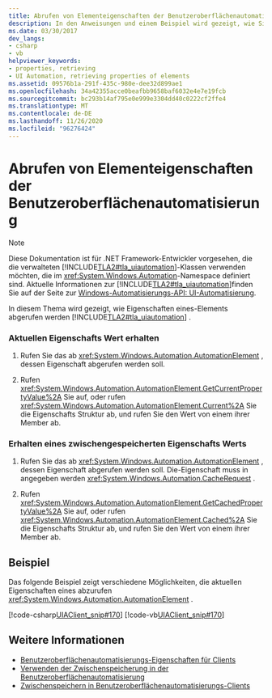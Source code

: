 ```yaml
---
title: Abrufen von Elementeigenschaften der Benutzeroberflächenautomatisierung
description: In den Anweisungen und einem Beispiel wird gezeigt, wie Sie die aktuellen oder zwischengespeicherten Eigenschaften eines Benutzeroberflächenautomatisierungs-Elements abrufen.
ms.date: 03/30/2017
dev_langs:
- csharp
- vb
helpviewer_keywords:
- properties, retrieving
- UI Automation, retrieving properties of elements
ms.assetid: 09576b1a-291f-435c-980e-dee32d899ae1
ms.openlocfilehash: 34a42355acce0beafbb9658baf6032e4e7e19fcb
ms.sourcegitcommit: bc293b14af795e0e999e3304dd40c0222cf2ffe4
ms.translationtype: MT
ms.contentlocale: de-DE
ms.lasthandoff: 11/26/2020
ms.locfileid: "96276424"
---
```

# <a name="get-ui-automation-element-properties"></a>Abrufen von Elementeigenschaften der Benutzeroberflächenautomatisierung

> [!NOTE]
> Diese Dokumentation ist für .NET Framework-Entwickler vorgesehen, die die verwalteten [!INCLUDE[TLA2#tla_uiautomation](../../../includes/tla2sharptla-uiautomation-md.md)]-Klassen verwenden möchten, die im <xref:System.Windows.Automation>-Namespace definiert sind. Aktuelle Informationen zur [!INCLUDE[TLA2#tla_uiautomation](../../../includes/tla2sharptla-uiautomation-md.md)]finden Sie auf der Seite zur [Windows-Automatisierungs-API: UI-Automatisierung](/windows/win32/winauto/entry-uiauto-win32).  
  
 In diesem Thema wird gezeigt, wie Eigenschaften eines-Elements abgerufen werden [!INCLUDE[TLA2#tla_uiautomation](../../../includes/tla2sharptla-uiautomation-md.md)] .  
  
### <a name="get-a-current-property-value"></a>Aktuellen Eigenschafts Wert erhalten  
  
1. Rufen Sie das ab <xref:System.Windows.Automation.AutomationElement> , dessen Eigenschaft abgerufen werden soll.  
  
2. Rufen <xref:System.Windows.Automation.AutomationElement.GetCurrentPropertyValue%2A> Sie auf, oder rufen <xref:System.Windows.Automation.AutomationElement.Current%2A> Sie die Eigenschafts Struktur ab, und rufen Sie den Wert von einem ihrer Member ab.  
  
### <a name="get-a-cached-property-value"></a>Erhalten eines zwischengespeicherten Eigenschafts Werts  
  
1. Rufen Sie das ab <xref:System.Windows.Automation.AutomationElement> , dessen Eigenschaft abgerufen werden soll. Die-Eigenschaft muss in angegeben werden <xref:System.Windows.Automation.CacheRequest> .  
  
2. Rufen <xref:System.Windows.Automation.AutomationElement.GetCachedPropertyValue%2A> Sie auf, oder rufen <xref:System.Windows.Automation.AutomationElement.Cached%2A> Sie die Eigenschafts Struktur ab, und rufen Sie den Wert von einem ihrer Member ab.  
  
## <a name="example"></a>Beispiel  

 Das folgende Beispiel zeigt verschiedene Möglichkeiten, die aktuellen Eigenschaften eines abzurufen <xref:System.Windows.Automation.AutomationElement> .  
  
 [!code-csharp[UIAClient_snip#170](../../../samples/snippets/csharp/VS_Snippets_Wpf/UIAClient_snip/CSharp/ClientForm.cs#170)]
 [!code-vb[UIAClient_snip#170](../../../samples/snippets/visualbasic/VS_Snippets_Wpf/UIAClient_snip/VisualBasic/ClientForm.vb#170)]  
  
## <a name="see-also"></a>Weitere Informationen

- [Benutzeroberflächenautomatisierungs-Eigenschaften für Clients](ui-automation-properties-for-clients.md)
- [Verwenden der Zwischenspeicherung in der Benutzeroberflächenautomatisierung](use-caching-in-ui-automation.md)
- [Zwischenspeichern in Benutzeroberflächenautomatisierungs-Clients](caching-in-ui-automation-clients.md)
